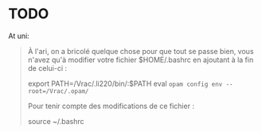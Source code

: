TODO
====

At uni: 
>À l'ari, on a bricolé quelque chose pour que tout se passe bien, vous n'avez qu'à modifier votre fichier $HOME/.bashrc en ajoutant à la fin de celui-ci :
>
>export PATH=/Vrac/.li220/bin/:$PATH
>eval `opam config env --root=/Vrac/.opam/`
>
>Pour tenir compte des modifications de ce fichier :
>
>source ~/.bashrc

